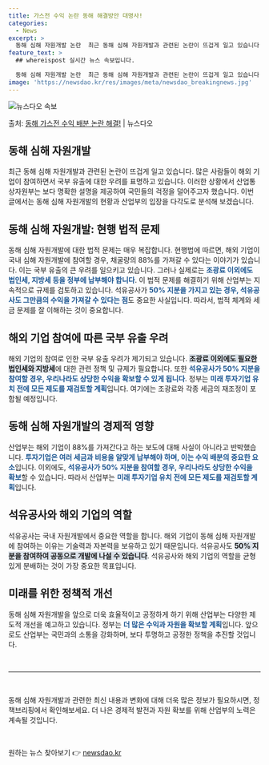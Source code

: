 ```yaml
---
title: 가스전 수익 논란 동해 해결방안 대명사!
categories:
  - News
excerpt: >
  동해 심해 자원개발 논란  최근 동해 심해 자원개발과 관련된 논란이 뜨겁게 일고 있습니다. 많은 사람들이 해…
feature_text: >
  ## whereispost 실시간 뉴스 속보입니다.

  동해 심해 자원개발 논란  최근 동해 심해 자원개발과 관련된 논란이 뜨겁게 일고 있습니다. 많은 사람들이 해…
image: 'https://newsdao.kr/res/images/meta/newsdao_breakingnews.jpg'
---
```


![뉴스다오 속보](https://newsdao.kr/res/images/meta/newsdao_breakingnews.jpg)

<p>출처: <a href="https://newsdao.kr/4378" rel="dofollow">동해 가스전 수익 배분 논란 해결!</a> | 뉴스다오</p>

<h2 data-ke-size="size26">동해 심해 자원개발</h2>
<p data-ke-size="size16">최근 동해 심해 자원개발과 관련된 논란이 뜨겁게 일고 있습니다. 많은 사람들이 해외 기업이 참여하면서 국부 유출에 대한 우려를 표명하고 있습니다. 이러한 상황에서 산업통상자원부는 보다 명확한 설명을 제공하여 국민들의 걱정을 덜어주고자 했습니다. 이번 글에서는 동해 심해 자원개발의 현황과 산업부의 입장을 다각도로 분석해 보겠습니다.</p>

<h2 data-ke-size="size24">동해 심해 자원개발: 현행 법적 문제</h2>
<p data-ke-size="size16">동해 심해 자원개발에 대한 법적 문제는 매우 복잡합니다. 현행법에 따르면, 해외 기업이 국내 심해 자원개발에 참여할 경우, 채굴량의 88%를 가져갈 수 있다는 이야기가 있습니다. 이는 국부 유출의 큰 우려를 일으키고 있습니다. 그러나 실제로는 <b><span style="color: #1a5490;">조광료 이외에도 법인세, 지방세 등을 정부에 납부해야 합니다</span></b>. 이 법적 문제를 해결하기 위해 산업부는 지속적으로 규제를 검토하고 있습니다. 석유공사가 <b><span style="color: #1a5490;">50% 지분을 가지고 있는 경우, 석유공사도 그만큼의 수익을 가져갈 수 있다는 점</span></b>도 중요한 사실입니다. 따라서, 법적 체계와 세금 문제를 잘 이해하는 것이 중요합니다.</p>

<h2 data-ke-size="size24">해외 기업 참여에 따른 국부 유출 우려</h2>
<p data-ke-size="size16">해외 기업의 참여로 인한 국부 유출 우려가 제기되고 있습니다. <b><span style="background-color: #21538527;">조광료 이외에도 필요한 법인세와 지방세</span></b>에 대한 관련 정책 및 규제가 필요합니다. 또한 <b><span style="color: #1a5490;">석유공사가 50% 지분을 참여할 경우, 우리나라도 상당한 수익을 확보할 수 있게 됩니다</span></b>. 정부는 <b><span style="color: #1a5490;">미래 투자기업 유치 전에 모든 제도를 재검토할 계획</span></b>입니다. 여기에는 조광료와 각종 세금의 재조정이 포함될 예정입니다.</p>

<h2 data-ke-size="size24">동해 심해 자원개발의 경제적 영향</h2>
<p data-ke-size="size16">산업부는 해외 기업이 88%를 가져간다고 하는 보도에 대해 사실이 아니라고 반박했습니다. <b><span style="color: #1a5490;">투자기업은 여러 세금과 비용을 알맞게 납부해야 하며, 이는 수익 배분의 중요한 요소</span></b>입니다. 이외에도, <b><span style="color: #1a5490;">석유공사가 50% 지분을 참여할 경우, 우리나라도 상당한 수익을 확보</span></b>할 수 있습니다. 따라서 산업부는 <b><span style="color: #1a5490;">미래 투자기업 유치 전에 모든 제도를 재검토할 계획</span></b>입니다.</p>

<h2 data-ke-size="size24">석유공사와 해외 기업의 역할</h2>
<p data-ke-size="size16">석유공사는 국내 자원개발에서 중요한 역할을 합니다. 해외 기업이 동해 심해 자원개발에 참여하는 이유는 기술력과 자본력을 보유하고 있기 때문입니다. 석유공사도 <b><span style="background-color: #21538527;">50% 지분을 참여하여 공동으로 개발에 나설 수 있습니다</span></b>. 석유공사와 해외 기업의 역할을 균형 있게 분배하는 것이 가장 중요한 목표입니다.</p>

<h2 data-ke-size="size24">미래를 위한 정책적 개선</h2>
<p data-ke-size="size16">동해 심해 자원개발을 앞으로 더욱 효율적이고 공정하게 하기 위해 산업부는 다양한 제도적 개선을 예고하고 있습니다. 정부는 <b><span style="color: #1a5490;">더 많은 수익과 자원을 확보할 계획</span></b>입니다. 앞으로도 산업부는 국민과의 소통을 강화하며, 보다 투명하고 공정한 정책을 추진할 것입니다.</p>

<p data-ke-size="size16">&nbsp;</p>

<hr>
<p data-ke-size="size16">&nbsp;</p>

<p data-ke-size="size16">동해 심해 자원개발과 관련한 최신 내용과 변화에 대해 더욱 많은 정보가 필요하시면, 정책브리핑에서 확인해보세요. 더 나은 경제적 발전과 자원 확보를 위해 산업부의 노력은 계속될 것입니다.</p>

<p data-ke-size="size16">&nbsp;</p>
원하는 뉴스 찾아보기 👉 <a href="https://newsdao.kr" rel="dofollow">newsdao.kr</a>


